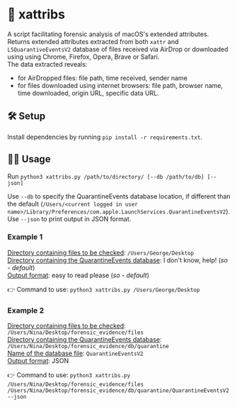 # 🔎 xattribs
A script facilitating forensic analysis of macOS's extended attributes. Returns extended attributes extracted from both `xattr` and `LSQuarantiveEventsV2` database of files received via AirDrop or downloaded using using Chrome, Firefox, Opera, Brave or Safari.  
The data extracted reveals:
   * for AirDropped files: file path, time received, sender name
   * for files downloaded using internet browsers: file path, browser name, time downloaded, origin URL, specific data URL.

## 🛠️ Setup
Install dependencies by running `pip install -r requirements.txt`.

## 👩‍💻 Usage 
Run `python3 xattribs.py /path/to/directory/ [--db /path/to/db] [--json]`

Use `--db` to specify the QuarantineEvents database location, if different than the default (`/Users/<current logged in user name>/Library/Preferences/com.apple.LaunchServices.QuarantineEventsV2`).  
Use `--json` to print output in JSON format.

### Example 1
<ins>Directory containing files to be checked</ins>: `/Users/George/Desktop`  
<ins>Directory containing the QuarantineEvents database</ins>: I don't know, help! (_so - default_)  
<ins>Output format</ins>: easy to read please (_so - default_)  
  
👉  Command to use:
`python3 xattribs.py /Users/George/Desktop`

### Example 2
<ins>Directory containing files to be checked</ins>: `/Users/Nina/Desktop/forensic_evidence/files`  
<ins>Directory containing the QuarantineEvents database</ins>: `/Users/Nina/Desktop/forensic_evidence/db/quarantine`  
<ins>Name of the database file</ins>: `QuarantineEventsV2`  
<ins>Output format</ins>: JSON  

👉  Command to use:
`python3 xattribs.py /Users/Nina/Desktop/forensic_evidence/files /Users/Nina/Desktop/forensic_evidence/db/quarantine/QuarantineEventsV2 --json`


